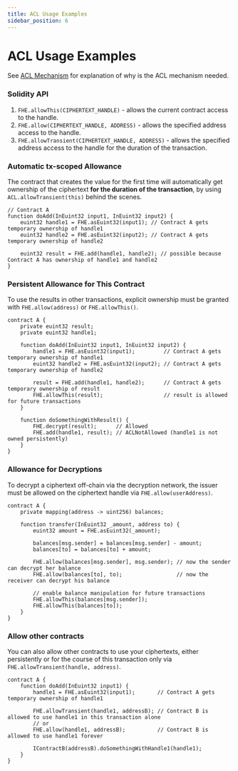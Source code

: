 ```yaml
---
title: ACL Usage Examples
sidebar_position: 6
---
```


# ACL Usage Examples

See [ACL Mechanism](../fhe-library/acl-mechanism.md) for explanation of why is the ACL mechanism needed.

### Solidity API
1. `FHE.allowThis(CIPHERTEXT_HANDLE)` - allows the current contract access to the handle.
2. `FHE.allow(CIPHERTEXT_HANDLE, ADDRESS)` - allows the specified address access to the handle.
3. `FHE.allowTransient(CIPHERTEXT_HANDLE, ADDRESS)` - allows the specified address access to the handle for the duration of the transaction.

### Automatic tx-scoped Allowance
The contract that creates the value for the first time will automatically get ownership of the ciphertext **for the duration of the transaction**,
by using `ACL.allowTransient(this)` behind the scenes.
```solidity
// Contract A
function doAdd(InEuint32 input1, InEuint32 input2) {
    euint32 handle1 = FHE.asEuint32(input1); // Contract A gets temporary ownership of handle1
    euint32 handle2 = FHE.asEuint32(input2); // Contract A gets temporary ownership of handle2
    
    euint32 result = FHE.add(handle1, handle2); // possible because Contract A has ownership of handle1 and handle2
}
```

### Persistent Allowance for This Contract
To use the results in other transactions, explicit ownership must be granted with `FHE.allow(address)` or `FHE.allowThis()`.
```solidity
contract A {
    private euint32 result;
    private euint32 handle1;

    function doAdd(InEuint32 input1, InEuint32 input2) {
        handle1 = FHE.asEuint32(input1);         // Contract A gets temporary ownership of handle1
        euint32 handle2 = FHE.asEuint32(input2); // Contract A gets temporary ownership of handle2

        result = FHE.add(handle1, handle2);      // Contract A gets temporary ownership of result
        FHE.allowThis(result);                   // result is allowed for future transactions
    }

    function doSomethingWithResult() {
        FHE.decrypt(result);      // Allowed
        FHE.add(handle1, result); // ACLNotAllowed (handle1 is not owned persistently)
    }
}
```

### Allowance for Decryptions
To decrypt a ciphertext off-chain via the decryption network, the issuer must be allowed on the ciphertext handle via `FHE.allow(userAddress)`.
```solidity
contract A {
    private mapping(address -> uint256) balances;

    function transfer(InEuint32 _amount, address to) {
        euint32 amount = FHE.asEuint32(_amount);
        
        balances[msg.sender] = balances[msg.sender] - amount;
        balances[to] = balances[to] + amount;

        FHE.allow(balances[msg.sender], msg.sender); // now the sender can decrypt her balance
        FHE.allow(balances[to], to);                 // now the receiver can decrypt his balance

        // enable balance manipulation for future transactions
        FHE.allowThis(balances[msg.sender]);
        FHE.allowThis(balances[to]);
    }
}
```

### Allow other contracts
You can also allow other contracts to use your ciphertexts, either persistently or for the course of this transaction only via `FHE.allowTransient(handle, address)`.
```solidity
contract A {
    function doAdd(InEuint32 input1) {
        handle1 = FHE.asEuint32(input1);       // Contract A gets temporary ownership of handle1

        FHE.allowTransient(handle1, addressB); // Contract B is allowed to use handle1 in this transaction alone
        // or
        FHE.allow(handle1, addressB);          // Contract B is allowed to use handle1 forever
        
        IContractB(addressB).doSomethingWithHandle1(handle1);
    }
}
```